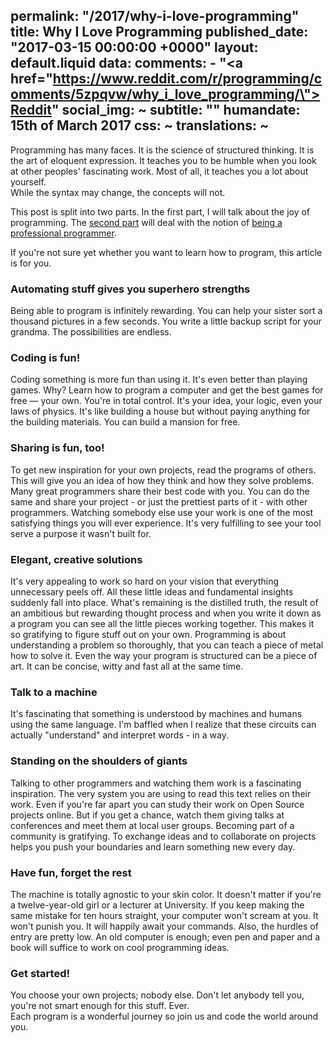 permalink: "/2017/why-i-love-programming"
title: Why I Love Programming
published_date: "2017-03-15 00:00:00 +0000"
layout: default.liquid
data:
  comments:
    - "<a href=\"https://www.reddit.com/r/programming/comments/5zpqvw/why_i_love_programming/\">Reddit</a>"
  social_img: ~
  subtitle: ""
  humandate: 15th of March 2017
  css: ~
  translations: ~
---
Programming has many faces. It is the science of structured thinking.
It is the art of eloquent expression.
It teaches you to be humble when you look at other peoples' fascinating work. 
Most of all, it teaches you a lot about yourself.  
While the syntax may change, the concepts will not.

This post is split into two parts.
In the first part, I will talk about the joy of programming.
The [second part][1] will deal with the notion of [being a professional programmer][1].

If you're not sure yet whether you want to learn how to program, this article is for you.

### Automating stuff gives you superhero strengths

Being able to program is infinitely rewarding. You can help your sister sort a
thousand pictures in a few seconds. You write a little backup
script for your grandma. The possibilities are endless.

### Coding is fun!

Coding something is more fun than using it. It's even better than playing games.
Why? Learn how to program a computer and get the best games for free &mdash; your own.
You're in total control. It's your idea, your logic, even your laws of physics.
It's like building a house but without paying anything for the
building materials. You can build a mansion for free.

### Sharing is fun, too!

To get new inspiration for your own projects, read the programs of others.
This will give you an idea of how they think and how they solve problems.
Many great programmers share their best code with you.
You can do the same and share your project - or just the prettiest parts of it - with other programmers.
Watching somebody else use your work is one
of the most satisfying things you will ever experience.
It's very fulfilling to see your tool serve a purpose it wasn't built for.

### Elegant, creative solutions

It's very appealing to work so hard on your vision that everything unnecessary peels off.
All these little ideas and fundamental insights suddenly fall into place.
What's remaining is the distilled truth, the result of an ambitious but rewarding thought process
and when you write it down as a program you can see all the little pieces working together.
This makes it so gratifying to figure stuff out on your own.
Programming is about understanding a problem so thoroughly, that you can teach a
piece of metal how to solve it.
Even the way your program is structured can be a piece of art.
It can be concise, witty and fast all at the same time.

### Talk to a machine

It's fascinating that something is understood by machines and humans using the same language.
I'm baffled when I realize that these circuits can actually "understand" and interpret words - in a way.

### Standing on the shoulders of giants

Talking to other programmers and watching them work is a fascinating inspiration. 
The very system you are using to read this text relies on their work.
Even if you're far apart you can study their work on Open Source projects online.
But if you get a chance, watch them giving talks at conferences and meet them at local user groups.
Becoming part of a community is gratifying.
To exchange ideas and to collaborate on projects helps you push your boundaries and learn something new every day.

### Have fun, forget the rest

The machine is totally agnostic to your skin color. It doesn't matter if you're a twelve-year-old girl or a lecturer at University.
If you keep making the same mistake for ten hours straight, your computer won't scream at you. It won't punish you. It will happily await your commands. Also, the hurdles of entry are pretty low. An old computer is enough; even pen and paper and a book will suffice to work on cool programming ideas.

### Get started!

You choose your own projects; nobody else.
Don't let anybody tell you, you're not smart enough for this stuff. Ever.  
Each program is a wonderful journey so join us and code the world around you.

[1]: /2017/professional-programming
